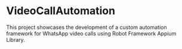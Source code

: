 # VideoCallAutomation
This project showcases the development of a custom automation framework for WhatsApp video calls using Robot Framework Appium Library. 
